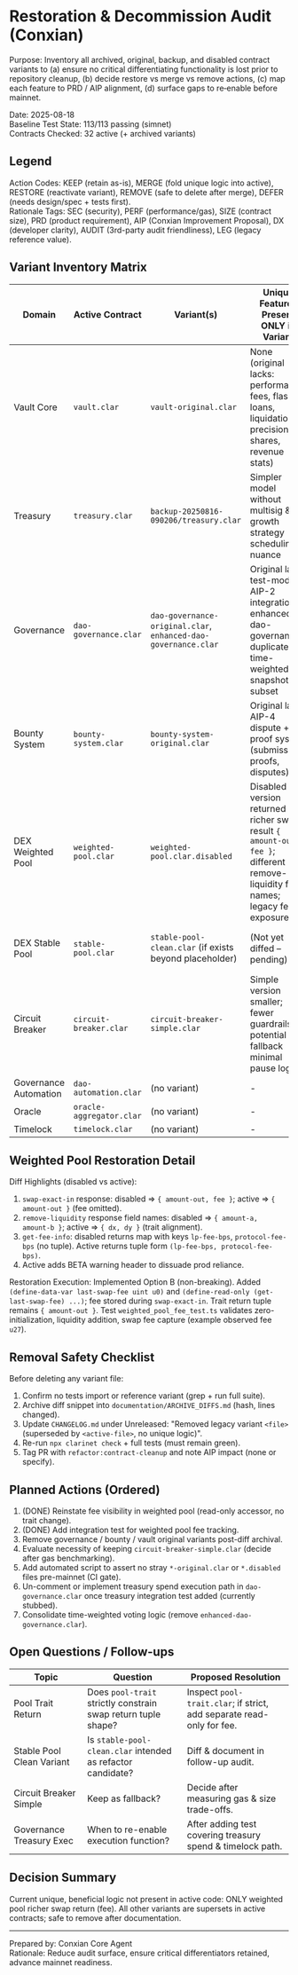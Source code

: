 # Restoration & Decommission Audit (Conxian)

Purpose: Inventory all archived, original, backup, and disabled contract variants to (a) ensure no critical differentiating functionality is lost prior to repository cleanup, (b) decide restore vs merge vs remove actions, (c) map each feature to PRD / AIP alignment, (d) surface gaps to re‑enable before mainnet.

Date: 2025-08-18  
Baseline Test State: 113/113 passing (simnet)  
Contracts Checked: 32 active (+ archived variants)  

## Legend

Action Codes: KEEP (retain as-is), MERGE (fold unique logic into active), RESTORE (reactivate variant), REMOVE (safe to delete after merge), DEFER (needs design/spec + tests first).  
Rationale Tags: SEC (security), PERF (performance/gas), SIZE (contract size), PRD (product requirement), AIP (Conxian Improvement Proposal), DX (developer clarity), AUDIT (3rd-party audit friendliness), LEG (legacy reference value).

## Variant Inventory Matrix

| Domain | Active Contract | Variant(s) | Unique Features Present ONLY in Variant | Status in Active | Risk if Dropped | Action | Rationale |
|--------|-----------------|------------|-----------------------------------------|------------------|-----------------|--------|-----------|
| Vault Core | `vault.clar` | `vault-original.clar` | None (original lacks: performance fees, flash loans, liquidation, precision shares, revenue stats) | Superset implemented | Low (original simpler) | REMOVE (post-archive tag) | Active is strict superset; keep original commit hash in CHANGELOG for audit (DX, AUDIT). |
| Treasury | `treasury.clar` | `backup-20250816-090206/treasury.clar` | Simpler model without multisig & growth strategy scheduling nuance | Active adds multisig, growth, rebalance, compounding | Low | REMOVE (after confirm no regression tests rely on backup path) | Backup offers no extra logic; increases audit surface (SEC). |
| Governance | `dao-governance.clar` | `dao-governance-original.clar`, `enhanced-dao-governance.clar` | Original lacks test-mode / AIP-2 integration; enhanced-dao-governance duplicates time-weighted snapshot subset | Active integrates time-weighted voting + test-mode | None (duplication) | MERGE then REMOVE variants | Remove redundancy to reduce attack surface; ensure AIP-2 doc references single implementation (SEC, AUDIT). |
| Bounty System | `bounty-system.clar` | `bounty-system-original.clar` | Original lacks AIP-4 dispute + proof system (submission-proofs, disputes) | Active includes AIP-4 | None | REMOVE original | Active strictly superior; retain for diff until audit sign-off (AIP-4). |
| DEX Weighted Pool | `weighted-pool.clar` | `weighted-pool.clar.disabled` | Disabled version returned richer swap result `{ amount-out, fee }`; different remove-liquidity field names; legacy fee exposure | Fee transparency restored via `last-swap-fee` var + `get-last-swap-fee` read-only; swap event already emits fee | Low (addressed) | COMPLETED (Option B) | Non-breaking restoration preserving `pool-trait`; test `weighted_pool_fee_test.ts` added (PRD, DX, AUDIT). |
| DEX Stable Pool | `stable-pool.clar` | `stable-pool-clean.clar` (if exists beyond placeholder) | (Not yet diffed – pending) | - | Unknown | DEFER | Perform targeted diff if we keep both; currently only one active in Clarinet.toml (`stable-pool.clar`). |
| Circuit Breaker | `circuit-breaker.clar` | `circuit-breaker-simple.clar` | Simple version smaller; fewer guardrails; potential fallback minimal pause logic | Active adds richer triggers | None | KEEP both until gas benchmarking | Simple variant may serve as lightweight fallback; revisit after gas data (PERF). |
| Governance Automation | `dao-automation.clar` | (no variant) | - | - | - | KEEP | - |
| Oracle | `oracle-aggregator.clar` | (no variant) | - | - | - | KEEP | - |
| Timelock | `timelock.clar` | (no variant) | - | - | - | KEEP | - |

## Weighted Pool Restoration Detail

Diff Highlights (disabled vs active):

1. `swap-exact-in` response: disabled => `{ amount-out, fee }`; active => `{ amount-out }` (fee omitted).  
2. `remove-liquidity` response field names: disabled => `{ amount-a, amount-b }`; active => `{ dx, dy }` (trait alignment).  
3. `get-fee-info`: disabled returns map with keys `lp-fee-bps`, `protocol-fee-bps` (no tuple). Active returns tuple form `(lp-fee-bps, protocol-fee-bps)`.  
4. Active adds BETA warning header to dissuade prod reliance.  

Restoration Execution: Implemented Option B (non-breaking). Added `(define-data-var last-swap-fee uint u0)` and `(define-read-only (get-last-swap-fee) ...)`; fee stored during `swap-exact-in`. Trait return tuple remains `{ amount-out }`. Test `weighted_pool_fee_test.ts` validates zero-initialization, liquidity addition, swap fee capture (example observed fee `u27`).

## Removal Safety Checklist

Before deleting any variant file:  

1. Confirm no tests import or reference variant (grep + run full suite).  
2. Archive diff snippet into `documentation/ARCHIVE_DIFFS.md` (hash, lines changed).  
3. Update `CHANGELOG.md` under Unreleased: "Removed legacy variant `<file>` (superseded by `<active-file>`, no unique logic)".  
4. Re-run `npx clarinet check` + full tests (must remain green).  
5. Tag PR with `refactor:contract-cleanup` and note AIP impact (none or specify).  

## Planned Actions (Ordered)

1. (DONE) Reinstate fee visibility in weighted pool (read-only accessor, no trait change).
2. (DONE) Add integration test for weighted pool fee tracking.
3. Remove governance / bounty / vault original variants post-diff archival.
4. Evaluate necessity of keeping `circuit-breaker-simple.clar` (decide after gas benchmarking).  
5. Add automated script to assert no stray `*-original.clar` or `*.disabled` files pre-mainnet (CI gate).  
6. Un-comment or implement treasury spend execution path in `dao-governance.clar` once treasury integration test added (currently stubbed).  
7. Consolidate time-weighted voting logic (remove `enhanced-dao-governance.clar`).  

## Open Questions / Follow-ups

| Topic | Question | Proposed Resolution |
|-------|----------|---------------------|
| Pool Trait Return | Does `pool-trait` strictly constrain swap return tuple shape? | Inspect `pool-trait.clar`; if strict, add separate read-only for fee. |
| Stable Pool Clean Variant | Is `stable-pool-clean.clar` intended as refactor candidate? | Diff & document in follow-up audit. |
| Circuit Breaker Simple | Keep as fallback? | Decide after measuring gas & size trade-offs. |
| Governance Treasury Exec | When to re-enable execution function? | After adding test covering treasury spend & timelock path. |

## Decision Summary

Current unique, beneficial logic not present in active code: ONLY weighted pool richer swap return (fee). All other variants are supersets in active contracts; safe to remove after documentation.

---
Prepared by: Conxian Core Agent  
Rationale: Reduce audit surface, ensure critical differentiators retained, advance mainnet readiness.
